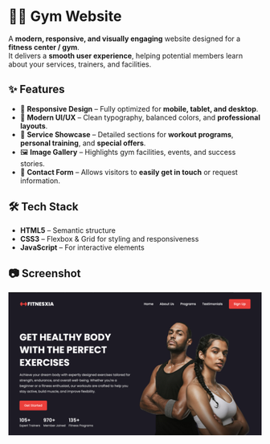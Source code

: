 # 🏋️‍♂️ **Gym Website**

A **modern, responsive, and visually engaging** website designed for a **fitness center / gym**.  
It delivers a **smooth user experience**, helping potential members learn about your services, trainers, and facilities.

## ✨ **Features**
- 📱 **Responsive Design** – Fully optimized for **mobile, tablet, and desktop**.
- 🎨 **Modern UI/UX** – Clean typography, balanced colors, and **professional layouts**.
- 🏃 **Service Showcase** – Detailed sections for **workout programs**, **personal training**, and **special offers**.
- 🖼 **Image Gallery** – Highlights gym facilities, events, and success stories.
- 📩 **Contact Form** – Allows visitors to **easily get in touch** or request information.

## 🛠 **Tech Stack**
- **HTML5** – Semantic structure  
- **CSS3** – Flexbox & Grid for styling and responsiveness  
- **JavaScript** – For interactive elements   

## 📷 **Screenshot**
<img src="/assets/Screenshot 2025-08-14 at 21.17.13.png" alt="Screenshot of the business landing page" />






